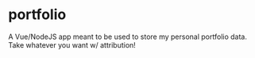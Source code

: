 # portfolio
A Vue/NodeJS app meant to be used to store my personal portfolio data. Take whatever you want w/ attribution!

